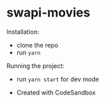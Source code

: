 # swapi-movies
Installation:
- clone the repo
- run `yarn`

Running the project:
- run `yarn start` for dev mode

* Created with CodeSandbox

